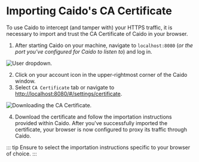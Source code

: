 # Importing Caido's CA Certificate

To use Caido to intercept (and tamper with) your HTTPS traffic, it is necessary to import and trust the CA Certificate of Caido in your browser.

1. After starting Caido on your machine, navigate to `localhost:8080` (_or the port you've configured for Caido to listen to_) and log in.

<img alt="User dropdown." src="/_images/import_cert_config.png" center/>

2. Click on your account icon in the upper-rightmost corner of the Caido window.
3. Select `CA Certificate` tab or navigate to [http://localhost:8080/#/settings/certificate](http://localhost:8080/#/settings/certificate).

<img alt="Downloading the CA Certificate." src="/_images/cert_instructions_new.png" center/>

4. Download the certificate and follow the importation instructions provided within Caido. After you've successfully imported the certificate, your browser is now configured to proxy its traffic through Caido.

::: tip
Ensure to select the importation instructions specific to your browser of choice.
:::
